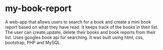 # my-book-report
A web-app that allows users to search for a book and create a mini book report based on what they have read. It keeps track of the books in their list. The user can create,update, delete their books and book reports from their list. Uses googles book api for searching. It was built using html, css, bootstrap, PHP and MySQL.
